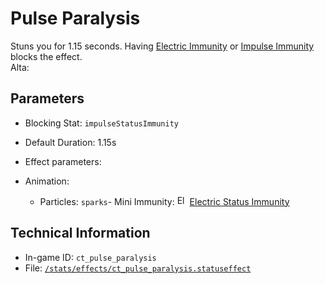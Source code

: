 # Pulse Paralysis

Stuns you for 1.15 seconds. Having [Electric Immunity](https://ceterai.github.io/MyEnternia/Wiki/ElectricImmunity) or [Impulse Immunity](https://ceterai.github.io/MyEnternia/Wiki/ImpulseImmunity) blocks the effect.  
Alta: 

## Parameters

- Blocking Stat: `impulseStatusImmunity`
- Default Duration: 1.15s
- Effect parameters: 

- Animation: 

  - Particles: `sparks`- Mini Immunity: <img src="https://starbounder.org/mediawiki/images/4/42/Status_Electric_Resistance.png" alt="Electric Status Immunity icon" loading="lazy" height="16px" width="16px" /> [Electric Status Immunity](https://starbounder.org/Electric_Resistance)

## Technical Information

- In-game ID: `ct_pulse_paralysis`
- File: [`/stats/effects/ct_pulse_paralysis.statuseffect`](https://github.com/Ceterai/Enternia/blob/main/stats/effects/ct_pulse_paralysis.statuseffect)

